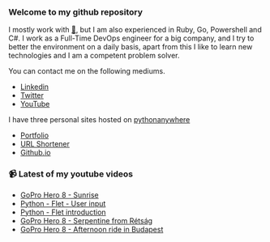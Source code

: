 ### Welcome to my github repository

I mostly work with [:snake:](https://www.python.org/), but I am also experienced in Ruby, Go, Powershell and C#. I work as a Full-Time DevOps engineer for a big company, and I try to better the environment on a daily basis, apart from this I like to learn new technologies and I am a competent problem solver.

You can contact me on the following mediums.
- [Linkedin](https://www.linkedin.com/in/r3ap3rpy)
- [Twitter](https://twitter.com/r3ap3rpy)
- [YouTube](https://www.youtube.com/channel/UC1qkMXH8d2I9DDAtBSeEHqg)

I have three personal sites hosted on [pythonanywhere](https://www.pythonanywhere.com/)
- [Portfolio](http://r3ap3rpy.pythonanywhere.com/)
- [URL Shortener](http://shortenpy.pythonanywhere.com/)
- [Github.io](https://r3ap3rpy.github.io/)

### :video_camera: Latest of my youtube videos
<!-- YOUTUBE:START -->
- [GoPro Hero 8 - Sunrise](https://www.youtube.com/watch?v=NpjUX9Q-I2w)
- [Python - Flet - User input](https://www.youtube.com/watch?v=E22pQGOIIlI)
- [Python - Flet introduction](https://www.youtube.com/watch?v=pFDAGphQ8vc)
- [GoPro Hero 8 - Serpentine from Rétság](https://www.youtube.com/watch?v=4Oan25zchJw)
- [GoPro Hero 8  - Afternoon ride in Budapest](https://www.youtube.com/watch?v=_gDB3T80Zws)
<!-- YOUTUBE:END -->

